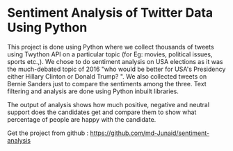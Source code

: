 # Sentiment Analysis of Twitter Data Using Python
This project is done using Python where we collect thousands of tweets using Twython API on a particular topic (for Eg: movies, political issues, sports etc.,). We chose to do sentiment analysis on USA elections as it was the much-debated topic of 2016 "who would be better for USA's Presidency either Hillary Clinton or Donald Trump? ". We also collected tweets on Bernie Sanders just to compare the sentiments among the three. Text filtering and analysis are done using Python inbuilt libraries.

The output of analysis shows how much positive, negative and neutral support does the candidates get and compare them to show what percentage of people are happy with the candidate.

Get the project from github : https://github.com/md-Junaid/sentiment-analysis